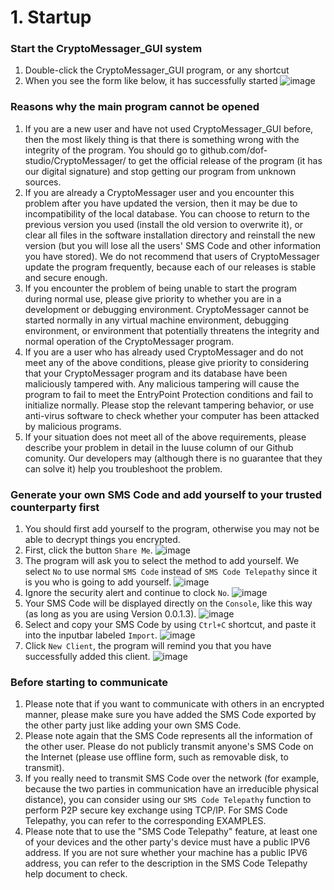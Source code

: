 # 1. Startup

### Start the CryptoMessager_GUI system
1. Double-click the CryptoMessager_GUI program, or any shortcut
2. When you see the form like below, it has successfully started
![image](https://github.com/user-attachments/assets/9a8b2a7e-5eac-4a0a-9560-7229463866fe)


### Reasons why the main program cannot be opened
1. If you are a new user and have not used CryptoMessager_GUI before, then the most likely thing is that there is something wrong with the integrity of the program. You should go to github.com/dof-studio/CryptoMessager/ to get the official release of the program (it has our digital signature) and stop getting our program from unknown sources.
2. If you are already a CryptoMessager user and you encounter this problem after you have updated the version, then it may be due to incompatibility of the local database. You can choose to return to the previous version you used (install the old version to overwrite it), or clear all files in the software installation directory and reinstall the new version (but you will lose all the users' SMS Code and other information you have stored). We do not recommend that users of CryptoMessager update the program frequently, because each of our releases is stable and secure enough.
3. If you encounter the problem of being unable to start the program during normal use, please give priority to whether you are in a development or debugging environment. CryptoMessager cannot be started normally in any virtual machine environment, debugging environment, or environment that potentially threatens the integrity and normal operation of the CryptoMessager program.
4. If you are a user who has already used CryptoMessager and do not meet any of the above conditions, please give priority to considering that your CryptoMessager program and its database have been maliciously tampered with. Any malicious tampering will cause the program to fail to meet the EntryPoint Protection conditions and fail to initialize normally. Please stop the relevant tampering behavior, or use anti-virus software to check whether your computer has been attacked by malicious programs.
5. If your situation does not meet all of the above requirements, please describe your problem in detail in the Iuuse column of our Github comunity. Our developers may (although there is no guarantee that they can solve it) help you troubleshoot the problem.


### Generate your own SMS Code and add yourself to your trusted counterparty first
1. You should first add yourself to the program, otherwise you may not be able to decrypt things you encrypted.
2. First, click the button `Share Me`.
![image](https://github.com/user-attachments/assets/904e0d95-5531-495c-bf4a-5a2b1161d349)
3. The program will ask you to select the method to add yourself. We select `No` to use normal `SMS Code` instead of `SMS Code Telepathy` since it is you who is going to add yourself.
![image](https://github.com/user-attachments/assets/a102c623-69af-4259-a9ed-8889db83cd0a)
4. Ignore the security alert and continue to clock `No`.
![image](https://github.com/user-attachments/assets/dbcc9280-49e3-425d-ab8e-bdd6d23154cd)
5. Your SMS Code will be displayed directly on the `Console`, like this way (as long as you are using Version 0.0.1.3).
![image](https://github.com/user-attachments/assets/bb358365-e3db-436d-bc2b-bb28e6d4b283)
6. Select and copy your SMS Code by using `Ctrl+C` shortcut, and paste it into the inputbar labeled `Import`.
![image](https://github.com/user-attachments/assets/1360425d-44f9-4774-ab8a-f57ae401471b)
7. Click `New Client`, the program will remind you that you have successfully added this client.
![image](https://github.com/user-attachments/assets/2ed3a9bd-8342-4c04-ba53-b22772e57473)


### Before starting to communicate
1. Please note that if you want to communicate with others in an encrypted manner, please make sure you have added the SMS Code exported by the other party just like adding your own SMS Code.
2. Please note again that the SMS Code represents all the information of the other user. Please do not publicly transmit anyone's SMS Code on the Internet (please use offline form, such as removable disk, to transmit).
3. If you really need to transmit SMS Code over the network (for example, because the two parties in communication have an irreducible physical distance), you can consider using our `SMS Code Telepathy` function to perform P2P secure key exchange using TCP/IP. For SMS Code Telepathy, you can refer to the corresponding EXAMPLES.
4. Please note that to use the "SMS Code Telepathy" feature, at least one of your devices and the other party's device must have a public IPV6 address. If you are not sure whether your machine has a public IPV6 address, you can refer to the description in the SMS Code Telepathy help document to check.
